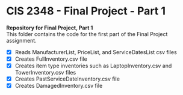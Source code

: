 # **CIS 2348 - Final Project - Part 1**
**Repository for Final Project, Part 1**<br>
This folder contains the code for the first part of the Final Project assignment.
- [x] Reads ManufacturerList, PriceList, and ServiceDatesList csv files
- [x] Creates FullInventory.csv file
- [x] Creates item type inventories such as LaptopInventory.csv and TowerInventory.csv files
- [x] Creates PastServiceDateInventory.csv file
- [x] Creates DamagedInventory.csv file
